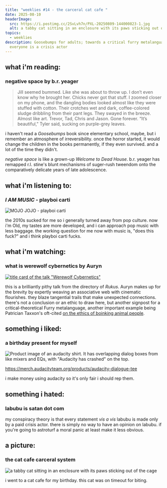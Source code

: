 ```yaml
---
title: "weeklies #14 - the carceral cat cafe "
date: 2025-08-10
headerImage:
  src: https://i.postimg.cc/2SvLvh7n/PXL-20250809-144000823-1.jpg
  alt: a tabby cat sitting in an enclosure with its paws sticking out of the cage
topics:
  - weeklies
description: Goosebumps for adults; towards a critical furry metalanguage; and
  everyone is a crisis actor
---
```

## __what i'm reading__:
### negative space by b.r. yeager
> Jill seemed bummed. Like she was about to throw up. I don’t even know why he brought her. Chicks never got that stuff.
> I zoomed closer on my phone, and the dangling bodies looked almost like they were stuffed with cotton. Their crotches wet and dark, coffee-colored sludge dribbling from their pant legs. They swayed in the breeze. Almost like art. Trevor, Tad, Chris and Jason. Gone forever.
> “It’s beautiful,” Tyler said, sucking on purple-grey leaves.

i haven't read a _Goosebumps_ book since elementary school, maybe, but i remember an atmosphere of irreversibility. once the horror started, it would change the children in the books permanently, if they even survived. and a lot of the time they didn't. 

_negative space_ is like a grown-up _Welcome to Dead House_. b.r. yeager has remapped r.l. stine's blunt mechanisms of suger-rush tweendom onto the comparatively delicate years of late adolescence.

## __what i'm listening to__:
### _I AM MUSIC_ - playboi carti

![MOJO JOJO - playboi carti](https://m.youtube.com/watch?v=w5U7hemoc28)

the 2010s sucked for me so i generally turned away from pop culture. now i'm Old, my tastes are more developed, and i can approach pop music with less baggage. the working question for me now with music is, "does this fuck?" and i think playboi carti fucks. 

## __what i'm watching__:
### what is werewolf cybernetics by Auryn
[![title card of the talk "Werewolf Cybernetics"](https://cdn.bsky.app/img/feed_thumbnail/plain/did:plc:zqn2fg7futgveq3tlgze6d2e/bafkreigjk6ftu6wkz4t44lv3hrbfgezorwd4povvqmyhiprsfpdns3hnka@jpeg)](
https://vimeo.com/1051754096
)

this is a brilliantly pithy talk from the directory of _Rukus_. Auryn makes up for the brevity by expertly weaving an associative web with cinematic flourishes. they blaze tangential trails that make unexpected connections. there's not a conclusion or an ethic to draw here, but another signpost for a critical-theoretical Furry metalanguage, another important example being Patrician Taxxon's oft-cited [on the ethics of boinking animal people](https://www.youtube.com/watch?v=ws9g3igw51s).

## __something i liked__:
### a birthday present for myself
![Product image of an audacity shirt. It has overlapping dialog boxes from like mixers and EQs, with "Audacity has crashed" on the top.](https://imgproxy.fourthwall.com/cAD4A-2-610pLItFeZLl5AYtsApTQIEGgZM_pAQF5lA/w:900/sm:1/enc/ziUm4tUfHmqIZ7HW/m_3m6ALVpBB2aYe2/xGh4TVLhC-w3FsI_/aoOpv8zS5FHMg-Eg/khaHwgKYReokYdcP/AzBgkNPxD1ge60jb/M8EJhj7csoYAvHbl/7LjsqOrx7IPi4xS1/mdx0h_KU6qLykyTT/eQRtEtpAICNWWm6h/QqwcoG2qXOebQ0z-/tCKicimGgdOFWOva/GdFYUoebUGYaax0p/oRFt1Pib_IYfK3e6/dVAZ3YFm7Ys)

https://merch.audacityteam.org/products/audacity-dialogue-tee

i make money using audacity so it's only fair i should rep them.

## __something i hated__:
### labubu is satan dot com

my conspiracy theory is that every statement _vis a vis_ labubu is made only by a paid crisis actor. there is simply no way to have an opinion on labubu. if you're going to astroturf a moral panic at least make it less obvious.

## __a picture__:
### the cat cafe carceral system
![a tabby cat sitting in an enclosure with its paws sticking out of the cage](https://i.postimg.cc/2SvLvh7n/PXL-20250809-144000823-1.jpg)

i went to a cat cafe for my birthday. this cat was on timeout for biting.